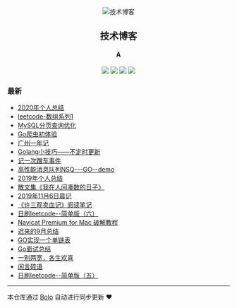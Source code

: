 <p align="center"><img alt="技术博客" src="https://www.stackoverflow.wiki/blog/images/favicon.png"></p><h2 align="center">
技术博客
</h2>

<h4 align="center">A</h4>
<p align="center"><a title="技术博客" target="_blank" href="https://github.com/adlered/bolo-blog"><img src="https://img.shields.io/github/last-commit/adlered/bolo-blog.svg?style=flat-square&color=FF9900"></a>
<a title="GitHub repo size in bytes" target="_blank" href="https://github.com/adlered/bolo-blog"><img src="https://img.shields.io/github/repo-size/adlered/bolo-blog.svg?style=flat-square"></a>
<a title="Bolo Version" target="_blank" href="https://github.com/adlered/bolo-solo"><img src="https://img.shields.io/badge/bolo-v2.2 稳定版-f1e05a.svg?style=flat-square&color=blueviolet"></a>
<a title="Hits" target="_blank" href="https://github.com/88250/hits"><img src="https://hits.b3log.org/adlered/bolo-blog.svg"></a></p>

### 最新

* [2020年个人总结](http://114.244.236.114/2020.html)
* [leetcode-数组系列1](http://114.244.236.114/leetcode_array1.html)
* [MySQL分页查询优化](http://114.244.236.114/articles/2020/10/21/1603213579436.html)
* [Go爬虫初体验](http://114.244.236.114/articles/2020/07/09/1594287406684.html)
* [广州一年记](http://114.244.236.114/articles/2020/06/22/1592755563685.html)
* [Golang小技巧——不定时更新](http://114.244.236.114/articles/2020/06/19/1592560522403.html)
* [记一次蹭车事件](http://114.244.236.114/articles/2020/06/05/1591351351176.html)
* [高性能消息队列NSQ---GO--demo](http://114.244.236.114/articles/2020/05/21/1590046687574.html)
* [2019年个人总结](http://114.244.236.114/2019.html)
* [散文集《我在人间凑数的日子》](http://114.244.236.114/articles/2019/12/17/1576553542302.html)
* [2019年11月6日晨记](http://114.244.236.114/articles/2019/11/06/1572999448123.html)
* [《许三观卖血记》阅读笔记](http://114.244.236.114/articles/2019/10/31/1572508975114.html)
* [日刷leetcode--简单版（六）](http://114.244.236.114/leetcode6.html)
* [Navicat Premium for Mac 破解教程](http://114.244.236.114/articles/2019/10/24/1571890488789.html)
* [迟来的9月总结](http://114.244.236.114/articles/2019/10/13/1570960015377.html)
* [GO实现一个单链表](http://114.244.236.114/articles/2019/09/26/1569488898577.html)
* [Go面试总结](http://114.244.236.114/articles/2019/09/25/1569402355322.html)
* [一别两宽，各生欢喜](http://114.244.236.114/articles/2019/09/21/1569077915744.html)
* [闲言碎语](http://114.244.236.114/articles/2019/09/19/1568902818001.html)
* [日刷leetcode--简单版（五）](http://114.244.236.114/leetcode5.html)



---

本仓库通过 [Bolo](https://github.com/adlered/bolo-solo) 自动进行同步更新 ❤️ 